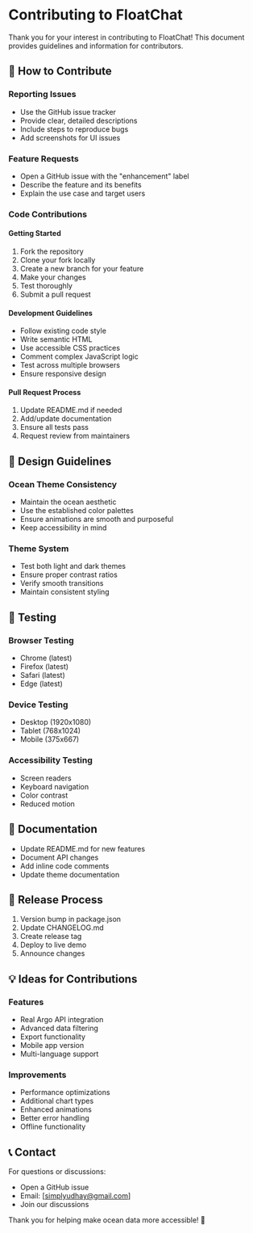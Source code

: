# Contributing to FloatChat

Thank you for your interest in contributing to FloatChat! This document provides guidelines and information for contributors.

## 🌊 How to Contribute

### Reporting Issues
- Use the GitHub issue tracker
- Provide clear, detailed descriptions
- Include steps to reproduce bugs
- Add screenshots for UI issues

### Feature Requests
- Open a GitHub issue with the "enhancement" label
- Describe the feature and its benefits
- Explain the use case and target users

### Code Contributions

#### Getting Started
1. Fork the repository
2. Clone your fork locally
3. Create a new branch for your feature
4. Make your changes
5. Test thoroughly
6. Submit a pull request

#### Development Guidelines
- Follow existing code style
- Write semantic HTML
- Use accessible CSS practices
- Comment complex JavaScript logic
- Test across multiple browsers
- Ensure responsive design

#### Pull Request Process
1. Update README.md if needed
2. Add/update documentation
3. Ensure all tests pass
4. Request review from maintainers

## 🎨 Design Guidelines

### Ocean Theme Consistency
- Maintain the ocean aesthetic
- Use the established color palettes
- Ensure animations are smooth and purposeful
- Keep accessibility in mind

### Theme System
- Test both light and dark themes
- Ensure proper contrast ratios
- Verify smooth transitions
- Maintain consistent styling

## 🧪 Testing

### Browser Testing
- Chrome (latest)
- Firefox (latest)
- Safari (latest)
- Edge (latest)

### Device Testing
- Desktop (1920x1080)
- Tablet (768x1024)
- Mobile (375x667)

### Accessibility Testing
- Screen readers
- Keyboard navigation
- Color contrast
- Reduced motion

## 📝 Documentation

- Update README.md for new features
- Document API changes
- Add inline code comments
- Update theme documentation

## 🚀 Release Process

1. Version bump in package.json
2. Update CHANGELOG.md
3. Create release tag
4. Deploy to live demo
5. Announce changes

## 💡 Ideas for Contributions

### Features
- Real Argo API integration
- Advanced data filtering
- Export functionality
- Mobile app version
- Multi-language support

### Improvements
- Performance optimizations
- Additional chart types
- Enhanced animations
- Better error handling
- Offline functionality

## 📞 Contact

For questions or discussions:
- Open a GitHub issue
- Email: [simplyudhay@gmail.com]
- Join our discussions

Thank you for helping make ocean data more accessible! 🌊
